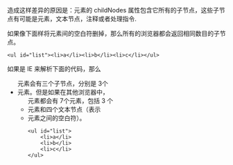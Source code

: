 造成这样差异的原因是：元素的 childNodes 属性包含它所有的子节点，这些子节点有可能是元素，文本节点，注释或者处理指令.

如果像下面样将元素间的空白符删掉，那么所有的浏览器都会返回相同数目的子节点。
```
<ul id="list"><li>a</li><li>b</li><li>c</li></ul>
```

如果是 IE 来解析下面的代码，那么<ul> 元素会有三个子节点，分别是 3个<li> 元素。但是如果在其他浏览器中，<ul> 元素都会有
 7个元素，包括 3 个<li>元素和四个文本节点（表示<li>元素之间的空白符）。

 ```
 <ul id="list">
     <li>a</li>
     <li>b</li>
     <li>c</li>
 </ul>
 ```